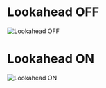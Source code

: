 
  # Lookahead OFF
  ![Lookahead OFF](wall-a/result__lookahead_off.jpg)
  # Lookahead ON
  ![Lookahead ON](wall-a/result__lookahead_on.jpg)
